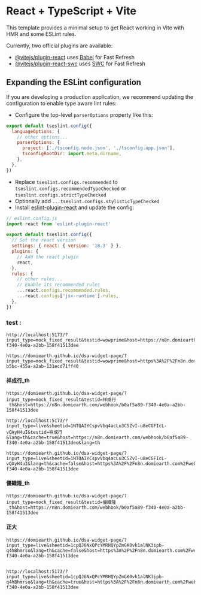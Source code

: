 # React + TypeScript + Vite

This template provides a minimal setup to get React working in Vite with HMR and some ESLint rules.

Currently, two official plugins are available:

- [@vitejs/plugin-react](https://github.com/vitejs/vite-plugin-react/blob/main/packages/plugin-react/README.md) uses [Babel](https://babeljs.io/) for Fast Refresh
- [@vitejs/plugin-react-swc](https://github.com/vitejs/vite-plugin-react-swc) uses [SWC](https://swc.rs/) for Fast Refresh

## Expanding the ESLint configuration

If you are developing a production application, we recommend updating the configuration to enable type aware lint rules:

- Configure the top-level `parserOptions` property like this:

```js
export default tseslint.config({
  languageOptions: {
    // other options...
    parserOptions: {
      project: ['./tsconfig.node.json', './tsconfig.app.json'],
      tsconfigRootDir: import.meta.dirname,
    },
  },
})
```

- Replace `tseslint.configs.recommended` to `tseslint.configs.recommendedTypeChecked` or `tseslint.configs.strictTypeChecked`
- Optionally add `...tseslint.configs.stylisticTypeChecked`
- Install [eslint-plugin-react](https://github.com/jsx-eslint/eslint-plugin-react) and update the config:

```js
// eslint.config.js
import react from 'eslint-plugin-react'

export default tseslint.config({
  // Set the react version
  settings: { react: { version: '18.3' } },
  plugins: {
    // Add the react plugin
    react,
  },
  rules: {
    // other rules...
    // Enable its recommended rules
    ...react.configs.recommended.rules,
    ...react.configs['jsx-runtime'].rules,
  },
})
```

### test :
```url
http://localhost:5173/?input_type=mock_fixed_result&testid=wowprime&host=https://n8n.domiearth.com/webhook/b0af5a89-f340-4e0a-a2bb-158f41513dee

https://domiearth.github.io/dsa-widget-page/?input_type=mock_fixed_result&testid=wowprime&host=https%3A%2F%2Fn8n.domiearth.com%2Fwebhook%2F977ed4a2-b5bc-455a-a2ab-131ecd71ff40

```

#### 祥成行_th
```
https://domiearth.github.io/dsa-widget-page/?input_type=mock_fixed_result&testid=祥成行_th&host=https://n8n.domiearth.com/webhook/b0af5a89-f340-4e0a-a2bb-158f41513dee

http://localhost:5173/?input_type=live&sheetid=1NTQAIYCspvVbq4acLu3C5ZvI-u8eCGFIcL-vQAyH4uI&testid=祥成行&lang=th&cache=true&host=https://n8n.domiearth.com/webhook/b0af5a89-f340-4e0a-a2bb-158f41513dee&lang=th

https://domiearth.github.io/dsa-widget-page/?input_type=live&sheetid=1NTQAIYCspvVbq4acLu3C5ZvI-u8eCGFIcL-vQAyH4uI&lang=th&cache=false&host=https%3A%2F%2Fn8n.domiearth.com%2Fwebhook%2Fb0af5a89-f340-4e0a-a2bb-158f41513dee
```

#### 優織隆_th
```
https://domiearth.github.io/dsa-widget-page/?input_type=mock_fixed_result&testid=優織隆_th&host=https://n8n.domiearth.com/webhook/b0af5a89-f340-4e0a-a2bb-158f41513dee
```

#### 正大
```
https://domiearth.github.io/dsa-widget-page/?input_type=live&sheetid=1cpQJ6NxQPcYMRHQYpZmGK0vk1alNK3ipb-q4hBhmrso&lang=th&cache=false&host=https%3A%2F%2Fn8n.domiearth.com%2Fwebhook%2Fb0af5a89-f340-4e0a-a2bb-158f41513dee


http://localhost:5173/?input_type=live&sheetid=1cpQJ6NxQPcYMRHQYpZmGK0vk1alNK3ipb-q4hBhmrso&lang=th&cache=true&host=https%3A%2F%2Fn8n.domiearth.com%2Fwebhook%2Fb0af5a89-f340-4e0a-a2bb-158f41513dee

```